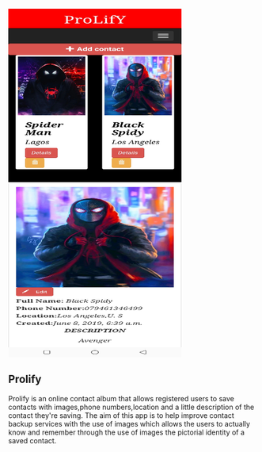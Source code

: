 
<img src='/album/static/album/images/albumpage.jpg' height=350px; width=350; /> <img src='/album/static/album/images/detailspage.jpg' height=350px; width=350; />
<h2>Prolify</h2>
Prolify is an online contact album that allows registered users to save contacts with images,phone numbers,location and a little description
of the contact they're saving. The aim of this app is to help improve contact backup services  with the use of images which allows the
users to actually know and remember through the use of images the pictorial identity of a saved contact.
